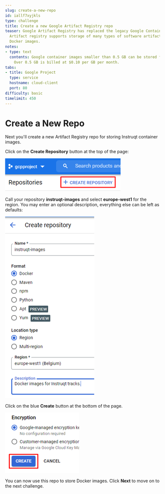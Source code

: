 ```yaml
---
slug: create-a-new-repo
id: iallf7xyjkls
type: challenge
title: Create a new Google Artifact Registry repo
teaser: Google Artifact Registry has replaced the legacy Google Container Registry.
  Artifact registry supports storage of many types of software artifacts including
  Docker images.
notes:
- type: text
  contents: Google container images smaller than 0.5 GB can be stored for zero cost.
    Over 0.5 GB is billed at $0.10 per GB per month.
tabs:
- title: Google Project
  type: service
  hostname: cloud-client
  port: 80
difficulty: basic
timelimit: 450
---
```

Create a New Repo
=================

Next you'll create a new Artifact Registry repo for storing Instruqt container images.

Click on the **Create Repository** button at the top of the page:

![Create Repository](../assets/new_repository.png)

Call your repository **instruqt-images** and select **europe-west1** for the region. You may enter an optional description, everything else can be left as defaults:

![Repo Settings](../assets/repo_settings.png)

Click on the blue **Create** button at the bottom of the page.

![Create Button](../assets/create_button.png)

You can now use this repo to store Docker images. Click **Next** to move on to the next challenge.